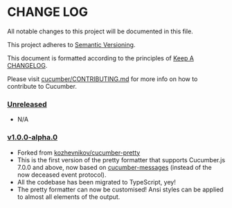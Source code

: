 # CHANGE LOG

All notable changes to this project will be documented in this file.

This project adheres to [Semantic Versioning](http://semver.org).

This document is formatted according to the principles of [Keep A CHANGELOG](http://keepachangelog.com).

Please visit [cucumber/CONTRIBUTING.md](https://github.com/cucumber/cucumber/blob/master/CONTRIBUTING.md) for more info on how to contribute to Cucumber.

<!-- Releases -->
### [Unreleased](https://github.com/jbpros/cucumber-pretty-formatter/compare/v1.0.0-alpha.0...master)

* N/A

### [v1.0.0-alpha.0](https://github.com/jbpros/cucumber-pretty-formatter/compare/03f000d68098f854b9596f812a474857df675491...v1.0.0-alpha.0)

* Forked from [kozhevnikov/cucumber-pretty](https://github.com/kozhevnikov/cucumber-pretty)
* This is the first version of the pretty formatter that supports Cucumber.js 7.0.0 and above, now based on [cucumber-messages](https://github.com/cucumber/cucumber/tree/master/messages) (instead of the now deceased event protocol).
* All the codebase has been migrated to TypeScript, yey!
* The pretty formatter can now be customised! Ansi styles can be applied to almost all elements of the output.